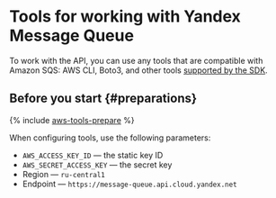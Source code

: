 # Tools for working with Yandex Message Queue

To work with the API, you can use any tools that are compatible with Amazon SQS: AWS CLI, Boto3, and other tools [supported by the SDK](https://aws.amazon.com/ru/tools/#sdk).

## Before you start {#preparations}

{% include [aws-tools-prepare](../../_includes/aws-tools/aws-tools-prepare.md) %}

When configuring tools, use the following parameters:

* `AWS_ACCESS_KEY_ID` — the static key ID
*  `AWS_SECRET_ACCESS_KEY` — the secret key
* Region — `ru-central1`
* Endpoint — `https://message-queue.api.cloud.yandex.net`

